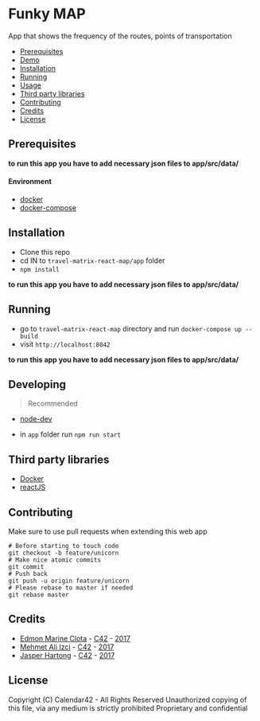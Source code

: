 # Funky MAP

App that shows the frequency of the routes, points of transportation

<!-- MarkdownTOC -->

- [Prerequisites](#prerequisites)
- [Demo](#demo)
- [Installation](#installation)
- [Running](#running)
- [Usage](#usage)
- [Third party libraries](#third-party-libraries)
- [Contributing](#contributing)
- [Credits](#credits)
- [License](#license)

<!-- /MarkdownTOC -->

## Prerequisites

**to run this app you have to add necessary json files to app/src/data/**

#### Environment

* [docker](https://github.com/fgnass/node-dev)
* [docker-compose](https://docs.docker.com/compose/)


## Installation

* Clone this repo
* cd IN to `travel-matrix-react-map/app` folder
* `npm install`

**to run this app you have to add necessary json files to app/src/data/**

## Running

* go to `travel-matrix-react-map` directory and run `docker-compose up --build`
* visit `http://localhost:8042`

**to run this app you have to add necessary json files to app/src/data/**

## Developing

> Recommended

* [node-dev](https://github.com/fgnass/node-dev)

* in `app` folder run `npm run start`


## Third party libraries

* [Docker](https://www.docker.com/)
* [reactJS](https://facebook.github.io/react/)


## Contributing

Make sure to use pull requests when extending this web app

```
# Before starting to touch code
git checkout -b feature/unicorn
# Make nice atomic commits
git commit
# Push back
git push -u origin feature/unicorn
# Please rebase to master if needed
git rebase master
```

## Credits

* [Edmon Marine Clota](https://github.com/comlaterra) - [C42](https://github.com/calendar42) - [2017](http://www.onthisday.com/events/date/2017)
* [Mehmet Ali Izci](https://github.com/mmehmetAliIzci) - [C42](https://github.com/calendar42) - [2017](http://www.onthisday.com/events/date/2017)
* [Jasper Hartong](https://github.com/clinct) - [C42](https://github.com/calendar42) - [2017](http://www.onthisday.com/events/date/2017)

## License

Copyright (C) Calendar42 - All Rights Reserved
Unauthorized copying of this file, via any medium is strictly prohibited
Proprietary and confidential
